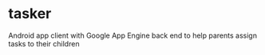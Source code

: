 tasker
======

Android app client with Google App Engine back end to help parents assign tasks to their children
